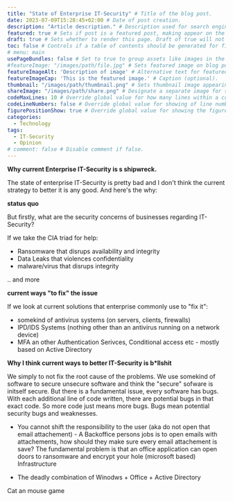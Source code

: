 ```yaml
---
title: "State of Enterprise IT-Security" # Title of the blog post.
date: 2023-07-09T15:28:45+02:00 # Date of post creation.
description: "Article description." # Description used for search engine.
featured: true # Sets if post is a featured post, making appear on the home page side bar.
draft: true # Sets whether to render this page. Draft of true will not be rendered.
toc: false # Controls if a table of contents should be generated for first-level links automatically.
# menu: main
usePageBundles: false # Set to true to group assets like images in the same folder as this post.
#featureImage: "/images/path/file.jpg" # Sets featured image on blog post.
featureImageAlt: 'Description of image' # Alternative text for featured image.
featureImageCap: 'This is the featured image.' # Caption (optional).
thumbnail: "/images/path/thumbnail.png" # Sets thumbnail image appearing inside card on homepage.
shareImage: "/images/path/share.png" # Designate a separate image for social media sharing.
codeMaxLines: 10 # Override global value for how many lines within a code block before auto-collapsing.
codeLineNumbers: false # Override global value for showing of line numbers within code block.
figurePositionShow: true # Override global value for showing the figure label.
categories:
  - Technology
tags:
  - IT-Security
  - Opinion
# comment: false # Disable comment if false.
---
```


**Why current Enterprise IT-Security is s shipwreck.**

The state of enterprise IT-Security is pretty bad and I don't think the current strategy to better it is any good. And here's the why:


**status quo**

But firstly, what are the security concerns of businesses regarding IT-Security?

If we take the CIA triad for help:
- Ransomware that disrups availability and integrity
- Data Leaks that violences confidentiality
- malware/virus that disrups integrity

.. and more

**current ways "to fix" the issue**

If we look at current solutions that enterprise commonly use to "fix it":

- somekind of antivirus systems (on servers, clients, firewalls)
- IPD/IDS Systems (nothing other than an antivirus running on a network device)
- MFA an other Authentication Serivces, Conditional access etc - mostly based on Active Directory

**Why I think current ways to better IT-Security is b*llshit**

We simply to not fix the root cause of the problems. We use somekind of software to secure unsecure software and think the "secure" sofware is initself secure. 
But there is a fundamental issue, every software has bugs. With each additional line of code written, there are potential bugs in that exact code. So more code just means more bugs. Bugs mean potential security bugs and weaknesses. 

- You cannot shift the responsibility to the user (aka do not open that email attachement) - A Backoffice persons jobs is to open emails with attachements, how should they make sure every email attachement is save? The fundamental problem is that an office application can open doors to ransomware and encrypt your hole (microsoft based) Infrastructure

- The deadly combination of Winodws + Office + Active Directory

Cat an mouse game